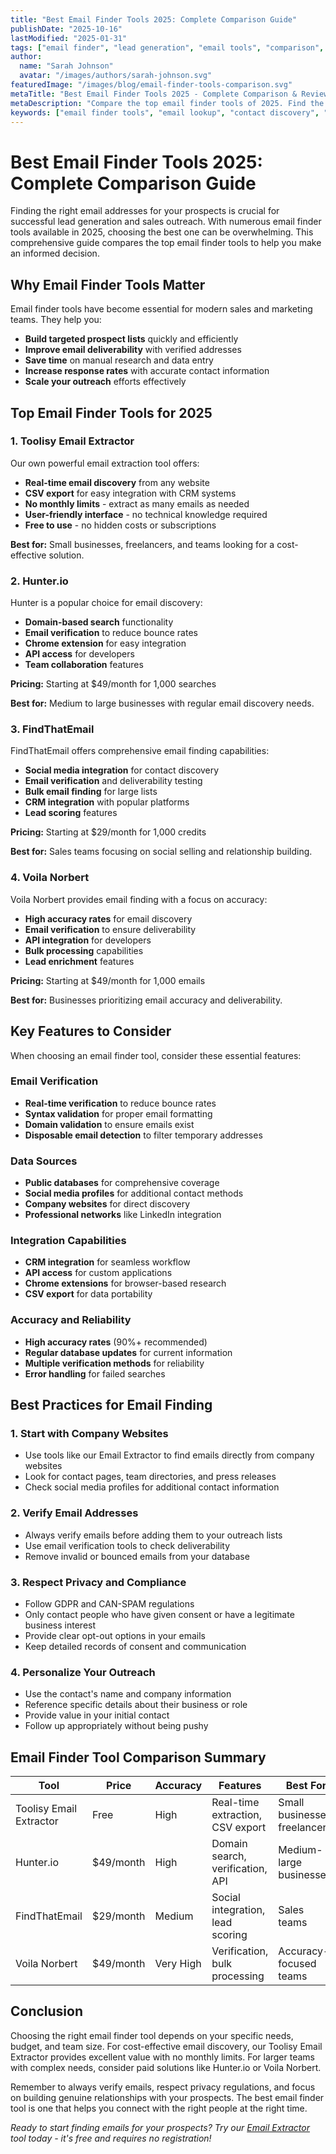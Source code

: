 ```yaml
---
title: "Best Email Finder Tools 2025: Complete Comparison Guide"
publishDate: "2025-10-16"
lastModified: "2025-01-31"
tags: ["email finder", "lead generation", "email tools", "comparison", "marketing automation"]
author:
  name: "Sarah Johnson"
  avatar: "/images/authors/sarah-johnson.svg"
featuredImage: "/images/blog/email-finder-tools-comparison.svg"
metaTitle: "Best Email Finder Tools 2025 - Complete Comparison & Reviews"
metaDescription: "Compare the top email finder tools of 2025. Find the best solution for lead generation, contact discovery, and email marketing automation with our comprehensive guide."
keywords: ["email finder tools", "email lookup", "contact discovery", "lead generation tools", "email verification", "sales prospecting"]
---
```


# Best Email Finder Tools 2025: Complete Comparison Guide

Finding the right email addresses for your prospects is crucial for successful lead generation and sales outreach. With numerous email finder tools available in 2025, choosing the best one can be overwhelming. This comprehensive guide compares the top email finder tools to help you make an informed decision.

## Why Email Finder Tools Matter

Email finder tools have become essential for modern sales and marketing teams. They help you:

- **Build targeted prospect lists** quickly and efficiently
- **Improve email deliverability** with verified addresses
- **Save time** on manual research and data entry
- **Increase response rates** with accurate contact information
- **Scale your outreach** efforts effectively

## Top Email Finder Tools for 2025

### 1. Toolisy Email Extractor
Our own powerful email extraction tool offers:

- **Real-time email discovery** from any website
- **CSV export** for easy integration with CRM systems
- **No monthly limits** - extract as many emails as needed
- **User-friendly interface** - no technical knowledge required
- **Free to use** - no hidden costs or subscriptions

**Best for:** Small businesses, freelancers, and teams looking for a cost-effective solution.

### 2. Hunter.io
Hunter is a popular choice for email discovery:

- **Domain-based search** functionality
- **Email verification** to reduce bounce rates
- **Chrome extension** for easy integration
- **API access** for developers
- **Team collaboration** features

**Pricing:** Starting at $49/month for 1,000 searches

**Best for:** Medium to large businesses with regular email discovery needs.

### 3. FindThatEmail
FindThatEmail offers comprehensive email finding capabilities:

- **Social media integration** for contact discovery
- **Email verification** and deliverability testing
- **Bulk email finding** for large lists
- **CRM integration** with popular platforms
- **Lead scoring** features

**Pricing:** Starting at $29/month for 1,000 credits

**Best for:** Sales teams focusing on social selling and relationship building.

### 4. Voila Norbert
Voila Norbert provides email finding with a focus on accuracy:

- **High accuracy rates** for email discovery
- **Email verification** to ensure deliverability
- **API integration** for developers
- **Bulk processing** capabilities
- **Lead enrichment** features

**Pricing:** Starting at $49/month for 1,000 emails

**Best for:** Businesses prioritizing email accuracy and deliverability.

## Key Features to Consider

When choosing an email finder tool, consider these essential features:

### Email Verification
- **Real-time verification** to reduce bounce rates
- **Syntax validation** for proper email formatting
- **Domain validation** to ensure emails exist
- **Disposable email detection** to filter temporary addresses

### Data Sources
- **Public databases** for comprehensive coverage
- **Social media profiles** for additional contact methods
- **Company websites** for direct discovery
- **Professional networks** like LinkedIn integration

### Integration Capabilities
- **CRM integration** for seamless workflow
- **API access** for custom applications
- **Chrome extensions** for browser-based research
- **CSV export** for data portability

### Accuracy and Reliability
- **High accuracy rates** (90%+ recommended)
- **Regular database updates** for current information
- **Multiple verification methods** for reliability
- **Error handling** for failed searches

## Best Practices for Email Finding

### 1. Start with Company Websites
- Use tools like our Email Extractor to find emails directly from company websites
- Look for contact pages, team directories, and press releases
- Check social media profiles for additional contact information

### 2. Verify Email Addresses
- Always verify emails before adding them to your outreach lists
- Use email verification tools to check deliverability
- Remove invalid or bounced emails from your database

### 3. Respect Privacy and Compliance
- Follow GDPR and CAN-SPAM regulations
- Only contact people who have given consent or have a legitimate business interest
- Provide clear opt-out options in your emails
- Keep detailed records of consent and communication

### 4. Personalize Your Outreach
- Use the contact's name and company information
- Reference specific details about their business or role
- Provide value in your initial contact
- Follow up appropriately without being pushy

## Email Finder Tool Comparison Summary

| Tool | Price | Accuracy | Features | Best For |
|------|-------|----------|----------|----------|
| Toolisy Email Extractor | Free | High | Real-time extraction, CSV export | Small businesses, freelancers |
| Hunter.io | $49/month | High | Domain search, verification, API | Medium-large businesses |
| FindThatEmail | $29/month | Medium | Social integration, lead scoring | Sales teams |
| Voila Norbert | $49/month | Very High | Verification, bulk processing | Accuracy-focused teams |

## Conclusion

Choosing the right email finder tool depends on your specific needs, budget, and team size. For cost-effective email discovery, our Toolisy Email Extractor provides excellent value with no monthly limits. For larger teams with complex needs, consider paid solutions like Hunter.io or Voila Norbert.

Remember to always verify emails, respect privacy regulations, and focus on building genuine relationships with your prospects. The best email finder tool is one that helps you connect with the right people at the right time.

*Ready to start finding emails for your prospects? Try our [Email Extractor](/tools/email-extractor) tool today - it's free and requires no registration!*
